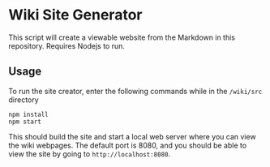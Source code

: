 # Wiki Site Generator
This script will create a viewable website from the Markdown in this repository. Requires Nodejs to run.

## Usage
To run the site creator, enter the following commands while in the ```/wiki/src``` directory

```
npm install
npm start
```

This should build the site and start a local web server where you can view the wiki webpages. The default port is 8080, and you should be able to view the site by going to ```http://localhost:8080```.